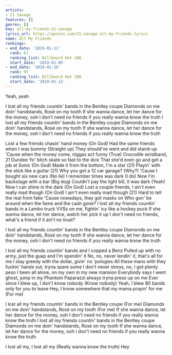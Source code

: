 ```yaml
---
artists:
- 21 Savage
features: []
genres: []
key: all-my-friends-21-savage
lyrics_url: https://genius.com/21-savage-all-my-friends-lyrics
name: All My Friends
rankings:
- end_date: '2019-01-11'
  rank: 67
  ranking_list: Billboard Hot 100
  start_date: '2019-01-05'
- end_date: '2019-01-18'
  rank: 97
  ranking_list: Billboard Hot 100
  start_date: '2019-01-12'
---
```

Yeah, yeah


I lost all my friends countin' bands in the Bentley coupe
Diamonds on me doin' handstands, Rosé on my tooth
If she wanna dance, let her dance for the money, ooh
I don't need no friends if you really wanna know the truth
I lost all my friends countin' bands in the Bentley coupe
Diamonds on me doin' handstands, Rosé on my tooth
If she wanna dance, let her dance for the money, ooh
I don't need no friends if you really wanna know the truth


Lost a few friends chasin' hand money (On God)
Had the same friends when I was bummy (Straight up)
They should've went and did stand-up
'Cause when the money come, niggas act funny (True)
Crocodile wristband, 21 Dundee
Yo' bitch skate so fast to the dick
That she'd even go and get a job at Sonic (On God)
Made it from the bottom, I'm a star (21)
Playin' with the stick like a guitar (21)
Why you got a 12 car garage? (Why?)
'Cause I bought six new cars (No lie)
I remember times was dark (I do)
Now I'm backstage with a bar (Big dog)
Couldn't pay the light bill, it was dark (Yeah)
Now I can shine in the dark (On God)
Lost a couple friends, I ain't even really mad though (On God)
I ain't even really mad though (21)
Hard to tell the real from fake
'Cause nowadays, they got masks on
Who gon' be around when the fame and the cash gone?
I lost all my friends countin' bands in a Lambo truck
VVSs on me, fightin' icy like a hockey puck
If she wanna dance, let her dance, watch her pick it up
I don't need no friends, what's a friend if it ain't no trust?


I lost all my friends countin' bands in the Bentley coupe
Diamonds on me doin' handstands, Rosé on my tooth
If she wanna dance, let her dance for the money, ooh
I don't need no friends if you really wanna know the truth


I lost all my friends countin' bands and I copped a Benz
Pulled up with no army, just the guap and I'm spendin' it
No, no, never lendin' it, that's all for me
I stay greedy with the dollar, givin' no 'pologies
All these mans with they fuckin' hands out, tryna spare some
I don't never stress, no, I got plenty peso
I been all alone, on my own in my new mansion
Everybody says I went ghost, jump in my Phantom
Paparazzi always tryna press up on me
Ever since I blew up, I don't know nobody (Know nobody)
Yeah, I blew 80 bands only for you to leave
Hey, I know somewhere that my mama prayin' for me (For me)


I lost all my friends countin' bands in the Bentley coupe (For me)
Diamonds on me doin' handstands, Rosé on my tooth (For me)
If she wanna dance, let her dance for the money, ooh
I don't need no friends if you really wanna know the truth
I lost all my friends countin' bands in the Bentley coupe
Diamonds on me doin' handstands, Rosé on my tooth
If she wanna dance, let her dance for the money, ooh
I don't need no friends if you really wanna know the truth


I lost all my, I lost all my
(Really wanna know the truth)
Hey
